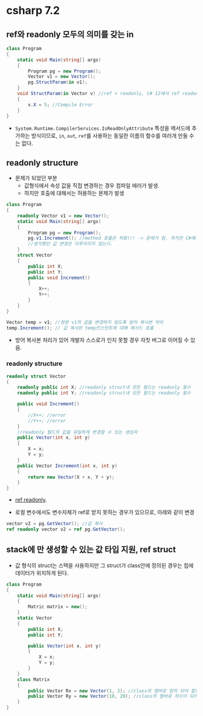 # csharp 7.2


## ref와 readonly 모두의 의미를 갖는 in

```csharp
class Program
{
    static void Main(string[] args)
    {
        Program pg = new Program();
        Vector v1 = new Vector();
        pg.StructParam(in v1);
    }
    void StructParam(in Vector v) //ref + readonly, C# 12에서 ref readonly 가 생김. 
    {
        v.X = 5; //Compile Error 
    }
}
```

- `System.Runtime.CompilerServices.IsReadOnlyAttribute` 특성을 메서드에 추가하는 방식이므로, `in`, `out`, `ref`를 사용하는 동일한 이름의 함수를 여러개 만들 수는 없다. 

## readonly structure

- 문제가 되었던 부분
  - 값형식에서 속성 값을 직접 변경하는 경우 컴파일 에러가 발생.
  - 하지만 호출에 대해서는 허용하는 문제가 발생 

```csharp
class Program
{
    readonly Vector v1 = new Vector();
    static void Main(string[] args)
    {
        Program pg = new Program();
        pg.v1.Increment(); //method 호출은 허용!!! -> 문제가 됨. 하지만 C#에서 컴파일러는 readonly가 적용 된 구조체 인스턴트에 한해 그상태를 유지할 수 있도록 모든 메서드 호출을 자동으로 변경하여 호출하도록 되어 있어. 
        //생각했던 값 변경은 이루어지지 않는다. 
    }
    struct Vector
    {
        public int X;
        public int Y;
        public void Increment()
        {
            X++;
            Y++;
        }
    }
}
```

```csharp
Vector temp = v1; //원본 v1의 값을 변경하지 않도록 방어 복사본 처리
temp.Increment(); // 값 복사된 temp인스턴트에 대해 메서드 호출 
```

- 방어 복사본 처리가 있어 개발자 스스로가 인지 못할 경우 자칫 버그로 이어질 수 있음. 

### readonly structure

```csharp
readonly struct Vector
{
    readonly public int X; //readonly struct내 모든 필드는 readonly 필수
    readonly public int Y; //readonly struct내 모든 필드는 readonly 필수 

    public void Increment()
    {
        //X++; //error
        //Y++; //error
    }
    //readonly 필드의 값을 유일하게 변경할 수 있는 생성자 
    public Vector(int x, int y)
    {
        X = x;
        Y = y;
    }
    public Vector Increment(int x, int y)
    {
        return new Vector(X + x, Y + y);
    }
}
```

- [ref readonly](./refReadonlyEx.cs). 

- 로컬 변수에서도 변수자체가 ref로 받지 못하는 경우가 있으므로, 아래와 같이 변경 

```csharp
vector v2 = pg.GetVector(); //값 복사 
ref readonly vector v2 = ref pg.GetVector();
```

## stack에 만 생성할 수 있는 값 타입 지원, ref struct 

- 값 형식의 struct는 스택을 사용하지만 그 struct가 class안에 정의된 경우는 힙에 데이터가 위치하게 된다. 

```csharp
class Program
{
    static void Main(string[] args)
    {
        Matric matrix = new();
    }
    static Vector
    {
        public int X;
        public int Y;

        public Vector(int x, int y)
        {
            X = x;
            Y = y;
        }
    }
    class Matrix
    {
        public Vector Rx = new Vector(1, 2); //class의 멤버로 정의 되어 힙영역에 생성
        public Vector Ry = new Vector(10, 20); //class의 멤버로 저으이 되어 힙영역에 생성 
    }
}
```
